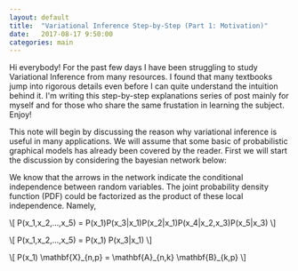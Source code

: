 ```yaml
---
layout: default
title:  "Variational Inference Step-by-Step (Part 1: Motivation)"
date:   2017-08-17 9:50:00
categories: main
---
```


Hi everybody! For the past few days I have been struggling to study Variational Inference from many resources. I found that many textbooks jump into rigorous details even before I can quite understand the intuition behind it. I'm writing this step-by-step explanations series of post mainly for myself and for those who share the same frustation in learning the subject. Enjoy!

This note will begin by discussing the reason why variational inference is useful in many applications. We will assume that some basic of probabilistic graphical models has already been covered by the reader. First we will start the discussion by considering the bayesian network below:

We know that the arrows in the network indicate the conditional independence between random variables. The joint probability density function (PDF) could be factorized as the product of these local independence. Namely,

\\[ P(x_1,x_2,...,x_5) = P(x_1)P(x_3\|x_1)P(x_2\|x_1)P(x_4\|x_2,x_3)P(x_5\|x_3) \\]

\\[ P(x_1,x_2,...,x_5) = P(x_1) P(x_3\|x_1) \\]

\\[ P(x_1) \mathbf{X}\_{n,p} = \mathbf{A}\_{n,k} \mathbf{B}\_{k,p} \\]

[jekyll-gh]: https://github.com/mojombo/jekyll
[jekyll]:    http://jekyllrb.com

